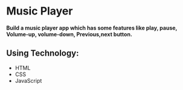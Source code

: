 # Music Player
      
      
**Build a music player app which has some features like play, pause, Volume-up, volume-down, Previous,next button.**


## Using Technology:

- HTML
- CSS
- JavaScript